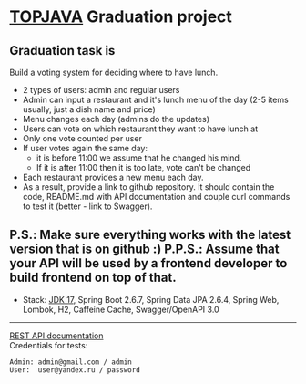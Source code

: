[TOPJAVA](https://topjava.ru/) Graduation project
===============================

Graduation task is
--------------------
Build a voting system for deciding where to have lunch.
* 2 types of users: admin and regular users
* Admin can input a restaurant and it's lunch menu of the day (2-5 items usually, just a dish name and price)
* Menu changes each day (admins do the updates)
* Users can vote on which restaurant they want to have lunch at
* Only one vote counted per user
* If user votes again the same day:
  * it is before 11:00 we assume that he changed his mind.
  * If it is after 11:00 then it is too late, vote can't be changed
* Each restaurant provides a new menu each day.
* As a result, provide a link to github repository. It should contain the code, README.md with API documentation and couple curl commands to test it (better - link to Swagger).

P.S.: Make sure everything works with the latest version that is on github :)
P.P.S.: Assume that your API will be used by a frontend developer to build frontend on top of that.
-------------------------------------------------------------
* Stack: [JDK 17](http://jdk.java.net/17/), Spring Boot 2.6.7, Spring Data JPA 2.6.4, Spring Web, Lombok, H2, Caffeine Cache, Swagger/OpenAPI 3.0
-----------------------------------------------------
[REST API documentation](http://localhost:8080/swagger-ui.html)  
Credentials for tests:
```
Admin: admin@gmail.com / admin
User:  user@yandex.ru / password